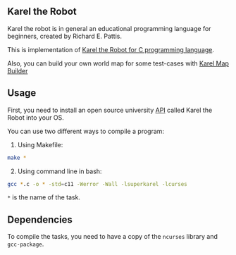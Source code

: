 ## Karel the Robot

Karel the robot is in general an educational programming language for beginners,
created by Richard E. Pattis. 

This is implementation of [Karel the Robot for C
programming language](https://en.wikipedia.org/wiki/Karel_(programming_language)).

Also, you can build your own world map for some test-cases with [Karel Map Builder](http://karelmapbuilder.surge.sh/)

## Usage

First, you need to install an open source university [API](https://git.kpi.fei.tuke.sk/kpi/karel-the-robot) called Karel the Robot into your OS.


You can use two different ways to compile a program:
1. Using Makefile:
  ```bash
  make *
  ```
2. Using command line in bash:
  ```bash
  gcc *.c -o * -std=c11 -Werror -Wall -lsuperkarel -lcurses
  ```
`*` is the name of the task.

## Dependencies

To compile the tasks, you need to have a copy of the `ncurses` library and `gcc-package`.


